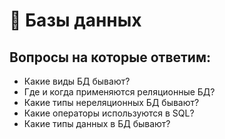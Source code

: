 # 📍 Базы данных

## Вопросы на которые ответим:

* Какие виды БД бывают?
* Где и когда применяются реляционные БД?
* Какие типы нереляционных БД бывают?
* Какие операторы используются в SQL?
* Какие типы данных в БД бывают?



##
